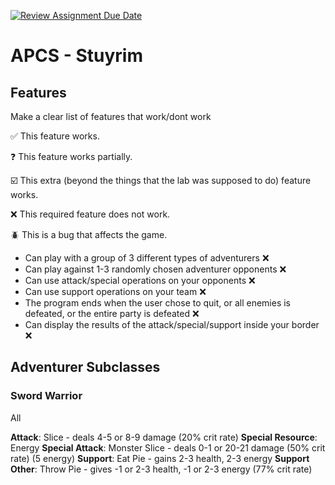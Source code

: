 [![Review Assignment Due Date](https://classroom.github.com/assets/deadline-readme-button-22041afd0340ce965d47ae6ef1cefeee28c7c493a6346c4f15d667ab976d596c.svg)](https://classroom.github.com/a/KprAwj1n)
# APCS - Stuyrim

## Features

Make a clear list of features that work/dont work

:white_check_mark: This feature works.

:question: This feature works partially.

:ballot_box_with_check: This extra (beyond the things that the lab was supposed to do) feature works.

:x: This required feature does not work.

:beetle: This is a bug that affects the game.

* Can play with a group of 3 different types of adventurers :x:
* Can play against 1-3 randomly chosen adventurer opponents :x:
* Can use attack/special operations on your opponents :x:
* Can use support operations on your team :x:
* The program ends when the user chose to quit, or all enemies is defeated, or the entire party is defeated :x:
* Can display the results of the attack/special/support inside your border :x:



## Adventurer Subclasses












### Sword Warrior

All 

**Attack**: Slice - deals 4-5 or 8-9 damage (20% crit rate)
**Special Resource**: Energy
**Special Attack**: Monster Slice - deals 0-1 or 20-21 damage (50% crit rate) (5 energy)
**Support**: Eat Pie - gains 2-3 health, 2-3 energy
**Support Other**: Throw Pie - gives -1 or 2-3 health, -1 or 2-3 energy (77% crit rate)
